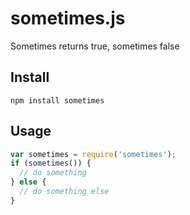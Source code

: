 # sometimes.js
Sometimes returns true, sometimes false

## Install

````
npm install sometimes
````

## Usage

````javascript
var sometimes = require('sometimes');
if (sometimes()) {
  // do something
} else {
  // do something else
}
````
